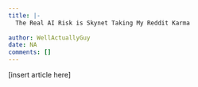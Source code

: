 ```yaml
---
title: |-
  The Real AI Risk is Skynet Taking My Reddit Karma
                 
author: WellActuallyGuy
date: NA
comments: []
---
```


[insert article here]